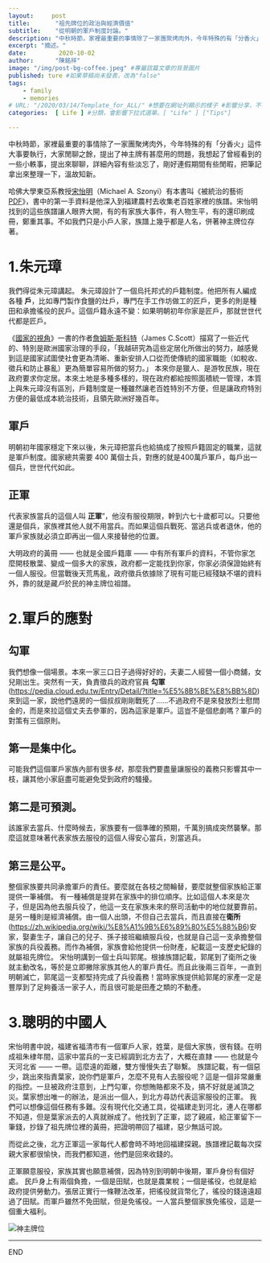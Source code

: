 ```yaml
---
layout:     post
title:       "祖先牌位的政治與經濟價值" 
subtitle:    "從明朝的軍戶制度討論。"
description: "中秋時節，家裡最重要的事情除了一家團聚烤肉外，今年特殊的有「分香火」這件大事要執行..."
excerpt: "摘述。"
date:         2020-10-02
author:      "陳銘祥"
image: "/img/post-bg-coffee.jpeg" #專屬該篇文章的背景圖片
published: ture #如果草稿尚未發表，改為"false"
tags:
    - family
    - memories
# URL: "/2020/03/14/Template_for_ALL/" #想要在網址列顯示的樣子 #影響分享，不使用
categories:  [ Life ] #分類，會影響下拉式選單。[ "Life" ] ["Tips"]

---
```

中秋時節，家裡最重要的事情除了一家團聚烤肉外，今年特殊的有「分香火」這件大事要執行，大家閒聊之餘，提出了神主牌有甚麼用的問題，我想起了曾經看到的一些小軼事，提出來聊聊，詳細內容有些淡忘了，剛好連假期間有些閒暇，把筆記拿出來整理一下，溫故知新。

哈佛大學東亞系教授[宋怡明](http://mingching.sinica.edu.tw/Academic_Detail/567)（Michael A. Szonyi）有本書叫《被統治的藝術[PDF](https://crlhd.xmu.edu.cn/_upload/article/files/81/cc/2c8f28604e3b893b20e1ab65259c/e66fa73d-4399-4d05-8b29-4accb274cc51.pdf)》，書中的第一手資料是他深入到福建農村去收集老百姓家裡的族譜。宋怡明找到的這些族譜讓人眼界大開，有的有家族大事件，有人物生平，有的還印刷成冊，鄭重其事。不如我們只是小戶人家，族譜上幾乎都是人名，併著神主牌位存著。


# 1.朱元璋

我們得從朱元璋講起。
朱元璋設計了一個烏托邦式的戶籍制度。他把所有人編成各種 **戶**，比如專門製作食鹽的灶戶，專門在手工作坊做工的匠戶，更多的則是種田和承擔徭役的民戶。這個戶籍永遠不變：如果明朝初年你家是匠戶，那就世世代代都是匠戶。

《[國家的視角](https://www.books.com.tw/products/CN10050019)》一書的作者[詹姆斯·斯科特](https://en.wikipedia.org/wiki/James_C._Scott)（James C.Scott）描寫了一些近代的、特別是歐洲國家治理的手段，「我越研究為這些定居化所做出的努力，越感覺到這是國家試圖使社會更為清晰、重新安排人口從而使傳統的國家職能（如稅收、徵兵和防止暴亂）更為簡單容易所做的努力。」 本來你是獵人、是游牧民族，現在政府要求你定居。本來土地是多種多樣的，現在政府都給按照面積統一管理，本質上與朱元璋沒有區別，戶籍制度是一種雖然讓老百姓特別不方便，但是讓政府特別方便的最低成本統治技術，且領先歐洲好幾百年。

## 軍戶
明朝初年國家穩定下來以後，朱元璋把當兵也給搞成了按照戶籍固定的職業，這就是軍戶制度。國家總共需要 400 萬個士兵，對應的就是400萬戶軍戶，每戶出一個兵，世世代代如此。
## 正軍
代表家族當兵的這個人叫 **正軍**”，他沒有服役期限，幹到六七十歲都可以。只要他還是個兵，家族裡其他人就不用當兵。而如果這個兵戰死、當逃兵或者退休，他的軍戶家族就必須立即再出一個人來接替他的位置。

大明政府的黃冊 —— 也就是全國戶籍庫 —— 中有所有軍戶的資料，不管你家怎麼開枝散葉、變成一個多大的家族，政府都一定能找到你家，你家必須保證始終有一個人服役。但當戰後天荒馬亂，政府徵兵依據除了現有可能已經殘缺不堪的資料外，靠的就是藏*戶*於民的神主牌位祖譜。

# 2.軍戶的應對

## 勾軍
我們想像一個場景。本來一家三口日子過得好好的，夫妻二人經營一個小商舖，女兒剛出生。突然有一天，負責徵兵的政府官員 **勾軍**(https://pedia.cloud.edu.tw/Entry/Detail/?title=%E5%8B%BE%E8%BB%8D) 來到這一家，說他們遠房的一個叔叔剛剛戰死了……不過政府不是來發放烈士慰問金的，而是來拉這個丈夫去參軍的，因為這家是軍戶。這豈不是個悲劇嗎？軍戶的對策有三個原則。
## 第一是集中化。
可能我們這個軍戶家族內部有很多*枝*，那麼我們要盡量讓服役的義務只影響其中一枝，讓其他小家庭盡可能避免受到政府的騷擾。
## 第二是可預測。
該誰家去當兵、什麼時候去，家族要有一個準確的預期，千萬別搞成突然襲擊。那麼這就意味著代表家族去服役的這個人得安心當兵，別當逃兵。
## 第三是公平。
整個家族要共同承擔軍戶的責任。要麼就在各枝之間輪替，要麼就整個家族給正軍提供一筆補償。
有一種補償是提昇在家族中的排位順序。比如這個人本來是次子，但是因為他去服兵役了，他這一支在家族未來的祭司活動中的地位就要靠前。
是另一種則是經濟補償。由一個人出頭，不但自己去當兵，而且直接在**衛所**(https://zh.wikipedia.org/wiki/%E8%A1%9B%E6%89%80%E5%88%B6)安家，娶妻生子，讓自己的兒子、孫子接班繼續服兵役，也就是自己這一支承擔整個家族的兵役義務。而作為補償，家族會給他提供一份財產，紀載這一支歷史紀錄的就屬祖先牌位。
宋怡明講到一個士兵叫郭尾。根據族譜記載，郭尾到了衛所之後就主動改名，等於是立即撇除家族其他人的軍戶責任。而且此後兩三百年，一直到明朝滅亡，郭尾這一支都堅持完成了兵役義務！當時家族提供給郭尾的家產一定是豐厚到了足夠養活一家子人，而且很可能是田產之類的不動產。

# 3.聰明的中國人
宋怡明書中說，福建省福清市有一個軍戶人家，姓葉，是個大家族，很有錢。在明成祖朱棣年間，這家中當兵的一支已經調到北方去了，大概在直隸 —— 也就是今天河北省 —— 一帶。這麼遠的距離，雙方慢慢失去了聯繫。
族譜記載，有一個惡少，跳出來指責葉家，說你們是軍戶，怎麼不見有人去服役呢？這是一個非常嚴重的指控。一旦被政府注意到，上門勾軍，你想賄賂都來不及，搞不好就是滅頂之災。葉家想出唯一的辦法，是派出一個人，到北方尋訪代表這家服役的正軍。
我們可以想像這個任務有多難。沒有現代化交通工具，從福建走到河北，連人在哪都不知道，但是葉家派去的人真就辦成了。他找到了正軍，認了親戚，給正軍留下一筆錢，抄錄了祖先牌位裡的黃冊，把證明帶回了福建，惡少無話可說。

而從此之後，北方正軍這一家每代人都會時不時地回福建探親。族譜裡記載每次探親大家都很愉快，而我們都知道，他們是回來收錢的。

正軍願意服役，家族其實也願意補償，因為特別到明朝中後期，軍戶身份有個好處。
民戶身上有兩個負擔，一個是田賦，也就是農業稅；一個是徭役，也就是給政府提供勞動力。張居正實行一條鞭法改革，把徭役就貨幣化了，徭役的錢遠遠超過了田賦。而軍戶雖然不免田賦，但是免徭役。一人當兵整個家族免徭役，這是一個重大福利。

![神主牌位](/post/2020-10-02-memorial-tablet/memorial-tablet.jpg)

--------
END
